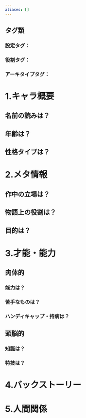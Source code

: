 ```yaml
---
aliases: []
---
```

## タグ類
### 設定タグ：
### 役割タグ：
### アーキタイプタグ：
# 1.キャラ概要 

## 名前の読みは？
## 年齢は？
## 性格タイプは？
# 2.メタ情報
## 作中の立場は？
## 物語上の役割は？
## 目的は？
# 3.才能・能力
## 肉体的
### 能力は？
### 苦手なものは？
### ハンディキャップ・持病は？
## 頭脳的
### 知識は？
### 特技は？
# 4.バックストーリー
# 5.人間関係